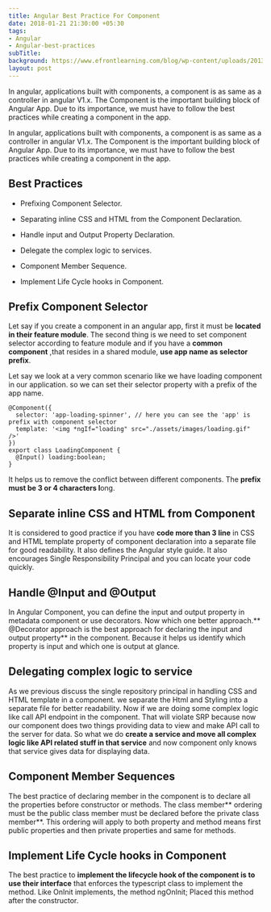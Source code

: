 ```yaml
---
title: Angular Best Practice For Component
date: 2018-01-21 21:30:00 +05:30
tags:
- Angular
- Angular-best-practices
subTitle: 
background: https://www.efrontlearning.com/blog/wp-content/uploads/2013/08/homepage-design-best-practices.jpg
layout: post
---
```


In angular, applications built with components, a component is as same as a controller in angular V1.x. The Component is the important building block of Angular App. Due to its importance, we must have to follow the best practices while creating a component in the app.

In angular, applications built with components, a component is as same as a controller in angular V1.x. The Component is the important building block of Angular App. Due to its importance, we must have to follow the best practices while creating a component in the app.

## **Best Practices**

* Prefixing Component Selector.

* Separating inline CSS and HTML from the Component Declaration.

* Handle input and Output Property Declaration.

* Delegate the complex logic to services.

* Component Member Sequence.

* Implement Life Cycle hooks in Component.

## **Prefix Component Selector**

Let say if you create a component in an angular app, first it must be **located in their feature module**. The second thing is we need to set component selector according to feature module and if you have a **common component** ,that resides in a shared module, **use app name as selector prefix**.

Let say we look at a very common scenario like we have loading component in our application. so we can set their selector property with a prefix of the app name.

    @Component({
      selector: 'app-loading-spinner', // here you can see the 'app' is prefix with component selector
      template: '<img *ngIf="loading" src="./assets/images/loading.gif" />'
    })
    export class LoadingComponent {
      @Input() loading:boolean;
    }

It helps us to remove the conflict between different components. The **prefix must be 3 or 4 characters l**ong.

## **Separate inline CSS and HTML from Component**

It is considered to good practice if you have **code more than 3 line** in CSS and HTML template property of component declaration into a separate file for good readability. It also defines the Angular style guide. It also encourages Single Responsibility Principal and you can locate your code quickly.

## **Handle @Input and @Output**

In Angular Component, you can define the input and output property in metadata component or use decorators. Now which one better approach.\*\* @Decorator approach is the best approach for declaring the input and output property\*\* in the component. Because it helps us identify which property is input and which one is output at glance.

## **Delegating complex logic to service**

As we previous discuss the single repository principal in handling CSS and HTML template in a component. we separate the Html and Styling into a separate file for better readability. Now if we are doing some complex logic like call API endpoint in the component. That will violate SRP because now our component does two things providing data to view and make API call to the server for data. So what we do **create a service and move all complex logic like API related stuff in that service** and now component only knows that service gives data for displaying data.

## **Component Member Sequences**

The best practice of declaring member in the component is to declare all the properties before constructor or methods. The class member\*\* ordering must be the public class member must be declared before the private class member\*\*. This ordering will apply to both property and method means first public properties and then private properties and same for methods.

## **Implement Life Cycle hooks in Component**

The best practice to **implement the lifecycle hook of the component is to use their interface** that enforces the typescript class to implement the method. Like OnInit implements, the method ngOnInit; Placed this method after the constructor.